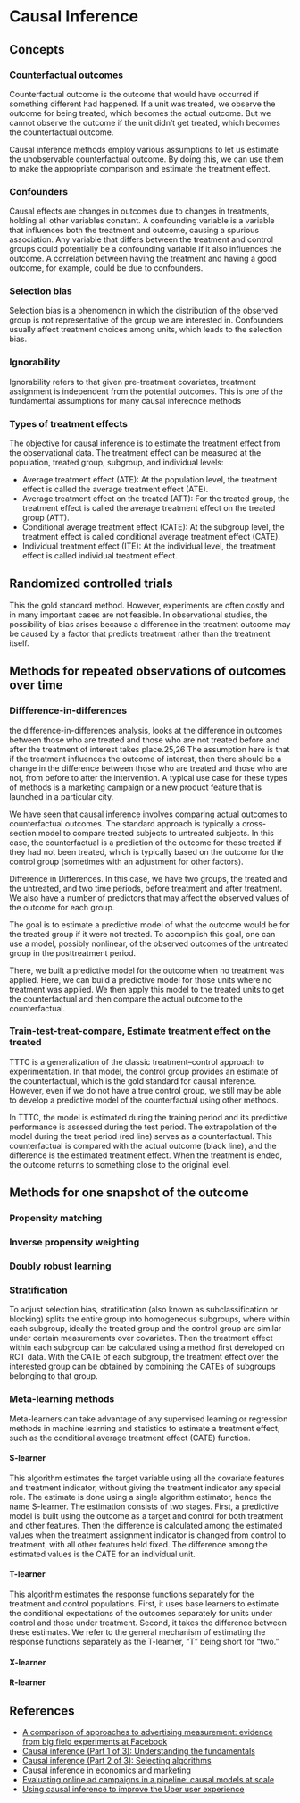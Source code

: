 # Causal Inference


## Concepts

### Counterfactual outcomes
Counterfactual outcome is the outcome that would have occurred if something different had happened. If a unit was treated, we observe the outcome for being treated, which becomes the actual outcome. But we cannot observe the outcome if the unit didn’t get treated, which becomes the counterfactual outcome.

Causal inference methods employ various assumptions to let us estimate the unobservable counterfactual outcome. By doing this, we can use them to make the appropriate comparison and estimate the treatment effect.

### Confounders
Causal effects are changes in outcomes due to changes in treatments, holding all other variables constant. A confounding variable is a variable that influences both the treatment and outcome, causing a spurious association. Any variable that differs between the treatment and control groups could potentially be a confounding variable if it also influences the outcome. A correlation between having the treatment and having a good outcome, for example, could be due to confounders.

### Selection bias
Selection bias is a phenomenon in which the distribution of the observed group is not representative of the group we are interested in. Confounders usually affect treatment choices among units, which leads to the selection bias. 

### Ignorability
Ignorability refers to that given pre-treatment covariates, treatment assignment is independent from the potential outcomes. This is one of the fundamental assumptions for many causal inferecnce methods

### Types of treatment effects
The objective for causal inference is to estimate the treatment effect from the observational data. The treatment effect can be measured at the population, treated group, subgroup, and individual levels: 
* Average treatment effect (ATE): At the population level, the treatment effect is called the average treatment effect (ATE).
* Average treatment effect on the treated (ATT): For the treated group, the treatment effect is called the average treatment effect on the treated group (ATT).
* Conditional average treatment effect (CATE): At the subgroup level, the treatment effect is called conditional average treatment effect (CATE).
* Individual treatment effect (ITE): At the individual level, the treatment effect is called individual treatment effect.


## Randomized controlled trials

This the gold standard method. However, experiments are often costly and in many important cases are not feasible. In observational studies, the possibility of bias arises because a difference in the treatment outcome may be caused by a factor that predicts treatment rather than the treatment itself. 


## Methods for repeated observations of outcomes over time

### Diffference-in-differences

the difference-in-differences analysis, looks at the difference in outcomes between those who are treated and those who are not treated before and after the treatment of interest takes place.25,26  The assumption here is that if the treatment influences the outcome of interest, then there should be a change in the difference between those who are treated and those who are not, from before to after the intervention. A typical use case for these types of methods is a marketing campaign or a new product feature that is launched in a particular city.

We have seen that causal inference involves comparing actual
outcomes to counterfactual outcomes. The standard approach is
typically a cross-section model to compare treated subjects to
untreated subjects. In this case, the counterfactual is a prediction
of the outcome for those treated if they had not been treated,
which is typically based on the outcome for the control group
(sometimes with an adjustment for other factors).

Difference in Differences. In this case, we have two groups, the treated and the untreated, and two time periods, before treatment and after treatment. We also have a number of predictors that may affect the observed values of the outcome for each group. 


The goal is to estimate a predictive model of what the outcome would be for the treated group if it were not treated. To accomplish this goal, one can use a model, possibly nonlinear, of the observed outcomes of the untreated group in the posttreatment period.

 There, we
built a predictive model for the outcome when no treatment was
applied. Here, we can build a predictive model for those units
where no treatment was applied. We then apply this model to the
treated units to get the counterfactual and then compare the
actual outcome to the counterfactual.


### Train-test-treat-compare, Estimate treatment effect on the treated

TTTC is a generalization of the classic treatment–control
approach to experimentation. In that model, the control group provides an estimate of the counterfactual, which is the gold
standard for causal inference. However, even if we do not have a
true control group, we still may be able to develop a predictive
model of the counterfactual using other methods. 

In TTTC, the model is estimated during the training
period and its predictive performance is assessed during the test period. The
extrapolation of the model during the treat period (red line) serves as a
counterfactual. This counterfactual is compared with the actual outcome (black
line), and the difference is the estimated treatment effect. When the treatment is ended, the outcome returns to something close to the original level.


## Methods for one snapshot of the outcome

### Propensity matching

### Inverse propensity weighting

### Doubly robust learning

### Stratification

To adjust selection bias, stratification (also known as subclassification or blocking) splits the entire group into homogeneous subgroups, where within each subgroup, ideally the treated group and the control group are similar under certain measurements over covariates. Then the treatment effect within each subgroup can be calculated using a method first developed on RCT data. With the CATE of each subgroup, the treatment effect over the interested group can be obtained by combining the CATEs of subgroups belonging to that group. 

### Meta-learning methods

Meta-learners can take advantage of any supervised learning or regression methods in machine learning and statistics to estimate a treatment effect, such as the conditional average treatment effect (CATE) function.

#### S-learner
This algorithm estimates the target variable using all the covariate features and treatment indicator, without giving the treatment indicator any special role. The estimate is done using a single algorithm estimator, hence the name S-learner. The estimation consists of two stages. First, a predictive model is built using the outcome as a target and control for both treatment and other features. Then the difference is calculated among the estimated values when the treatment assignment indicator is changed from control to treatment, with all other features held fixed. The difference among the estimated values is the CATE for an individual unit.


#### T-learner
This algorithm estimates the response functions separately for the treatment and control populations. First, it uses base learners to estimate the conditional expectations of the outcomes separately for units under control and those under treatment. Second, it takes the difference between these estimates. We refer to the general mechanism of estimating the response functions separately as the T-learner, “T” being short for “two.”

#### X-learner

#### R-learner

## References
* [A comparison of approaches to advertising measurement: evidence from big field experiments at Facebook](https://www.kellogg.northwestern.edu/faculty/gordon_b/files/fb_comparison.pdf)
* [Causal inference (Part 1 of 3): Understanding the fundamentals](https://medium.com/data-science-at-microsoft/causal-inference-part-1-of-3-understanding-the-fundamentals-816f4723e54a)
* [Causal inference (Part 2 of 3): Selecting algorithms](https://medium.com/data-science-at-microsoft/causal-inference-part-2-of-3-selecting-algorithms-a966f8228a2d)
* [Causal inference in economics and marketing](https://www.pnas.org/content/pnas/113/27/7310.full.pdf)
* [Evaluating online ad campaigns in a pipeline: causal models at scale](https://static.googleusercontent.com/media/research.google.com/en//pubs/archive/36552.pdf)
* [Using causal inference to improve the Uber user experience](https://eng.uber.com/causal-inference-at-uber/)

